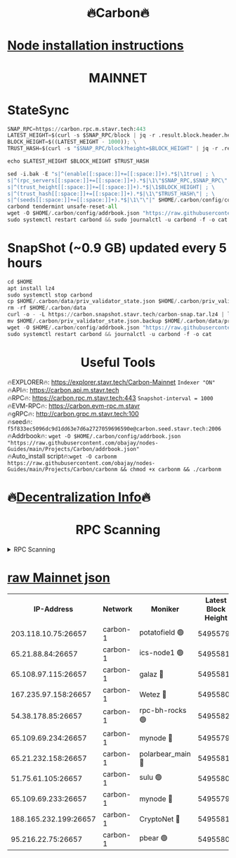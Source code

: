 <h1 align="center"> 🔥Carbon🔥</h1>

[Node installation instructions](https://github.com/obajay/nodes-Guides/tree/main/Projects/Carbon)
=
<h1 align="center"> MAINNET</h1>

# StateSync
```python
SNAP_RPC=https://carbon.rpc.m.stavr.tech:443
LATEST_HEIGHT=$(curl -s $SNAP_RPC/block | jq -r .result.block.header.height); \
BLOCK_HEIGHT=$((LATEST_HEIGHT - 1000)); \
TRUST_HASH=$(curl -s "$SNAP_RPC/block?height=$BLOCK_HEIGHT" | jq -r .result.block_id.hash)

echo $LATEST_HEIGHT $BLOCK_HEIGHT $TRUST_HASH

sed -i.bak -E "s|^(enable[[:space:]]+=[[:space:]]+).*$|\1true| ; \
s|^(rpc_servers[[:space:]]+=[[:space:]]+).*$|\1\"$SNAP_RPC,$SNAP_RPC\"| ; \
s|^(trust_height[[:space:]]+=[[:space:]]+).*$|\1$BLOCK_HEIGHT| ; \
s|^(trust_hash[[:space:]]+=[[:space:]]+).*$|\1\"$TRUST_HASH\"| ; \
s|^(seeds[[:space:]]+=[[:space:]]+).*$|\1\"\"|" $HOME/.carbon/config/config.toml
carbond tendermint unsafe-reset-all
wget -O $HOME/.carbon/config/addrbook.json "https://raw.githubusercontent.com/obajay/nodes-Guides/main/Projects/Carbon/addrbook.json"
sudo systemctl restart carbond && sudo journalctl -u carbond -f -o cat
```
# SnapShot (~0.9 GB) updated every 5 hours
```python
cd $HOME
apt install lz4
sudo systemctl stop carbond
cp $HOME/.carbon/data/priv_validator_state.json $HOME/.carbon/priv_validator_state.json.backup
rm -rf $HOME/.carbon/data
curl -o - -L https://carbon.snapshot.stavr.tech/carbon-snap.tar.lz4 | lz4 -c -d - | tar -x -C $HOME/.carbon --strip-components 2
mv $HOME/.carbon/priv_validator_state.json.backup $HOME/.carbon/data/priv_validator_state.json
wget -O $HOME/.carbon/config/addrbook.json "https://raw.githubusercontent.com/obajay/nodes-Guides/main/Projects/Carbon/addrbook.json"
sudo systemctl restart carbond && journalctl -u carbond -f -o cat
```

 <h1 align="center"> Useful Tools</h1>

🔥EXPLORER🔥:     https://explorer.stavr.tech/Carbon-Mainnet        `Indexer "ON"` \
🔥API🔥:          https://carbon.api.m.stavr.tech \
🔥RPC🔥:          https://carbon.rpc.m.stavr.tech:443              `Snapshot-interval = 1000` \
🔥EVM-RPC🔥:      https://carbon.evm-rpc.m.stavr \
🔥gRPC🔥:         http://carbon.grpc.m.stavr.tech:100 \
🔥seed🔥:      `f5f833ec5096dc9d1dd63e7d6a2727059696590e@carbon.seed.stavr.tech:2006` \
🔥Addrbook🔥:  `wget -O $HOME/.carbon/config/addrbook.json "https://raw.githubusercontent.com/obajay/nodes-Guides/main/Projects/Carbon/addrbook.json"` \
🔥Auto_install script🔥:`wget -O carbonm https://raw.githubusercontent.com/obajay/nodes-Guides/main/Projects/Carbon/carbonm && chmod +x carbonm && ./carbonm`

🔥[Decentralization Info](https://github.com/obajay/StateSync-snapshots/tree/main/Projects/Carbon/Decentralization)🔥
=
<h1 align="center"> RPC Scanning</h1>

<details>
<summary>RPC Scanning</summary>

<h2 align="center"> We scan nodes in real time every 4 hours. And we provide the final result of RPC endpoints.
We cannot influence the operation of these nodes in any way. </h2>


```python
If Voting Power is higher than 0 --> then the Node is a validator of the network and may be subject to attack and be a potential threat to the chain.
```
```python
We marked such validators with a red symbol
```

</details>

[raw Mainnet json](https://rpc-check.carbonm.stavr.tech/carbonm/rpc-carbonm-result.json)
=


<table><tr><th>IP-Address</th><th>Network</th><th>Moniker</th><th>Latest Block Height</th><th>Earliest Block Height</th><th>Catching Up</th><th>Tx Index</th><th>Voting Power</th><th>Scan Time</th></tr><tr><td>203.118.10.75:26657</td><td>carbon-1</td><td>potatofield 🟢</td><td>54955799</td><td>21164241</td><td>False</td><td>on</td><td>0</td><td>2024-03-16T16:10:06.772761265UTC</td></tr><tr><td>65.21.88.84:26657</td><td>carbon-1</td><td>ics-node1 🟢</td><td>54955811</td><td>21164241</td><td>False</td><td>off</td><td>0</td><td>2024-03-16T16:10:30.801960087UTC</td></tr><tr><td>65.108.97.115:26657</td><td>carbon-1</td><td>galaz 🔴</td><td>54955816</td><td>47374001</td><td>False</td><td>on</td><td>10572833488</td><td>2024-03-16T16:10:39.254477574UTC</td></tr><tr><td>167.235.97.158:26657</td><td>carbon-1</td><td>Wetez 🔴</td><td>54955801</td><td>48067570</td><td>False</td><td>on</td><td>1374148948</td><td>2024-03-16T16:10:13.082265071UTC</td></tr><tr><td>54.38.178.85:26657</td><td>carbon-1</td><td>rpc-bh-rocks 🟢</td><td>54955820</td><td>53130001</td><td>False</td><td>on</td><td>0</td><td>2024-03-16T16:10:52.304479076UTC</td></tr><tr><td>65.109.69.234:26657</td><td>carbon-1</td><td>mynode 🔴</td><td>54955793</td><td>53160001</td><td>False</td><td>off</td><td>12067997033</td><td>2024-03-16T16:09:53.591983829UTC</td></tr><tr><td>65.21.232.158:26657</td><td>carbon-1</td><td>polarbear_main 🔴</td><td>54955819</td><td>54286001</td><td>False</td><td>on</td><td>10532773210</td><td>2024-03-16T16:10:45.944188248UTC</td></tr><tr><td>51.75.61.105:26657</td><td>carbon-1</td><td>sulu 🟢</td><td>54955806</td><td>54542001</td><td>False</td><td>off</td><td>0</td><td>2024-03-16T16:10:22.065481736UTC</td></tr><tr><td>65.109.69.233:26657</td><td>carbon-1</td><td>mynode 🔴</td><td>54955793</td><td>54660001</td><td>False</td><td>off</td><td>8148723791</td><td>2024-03-16T16:09:53.266692085UTC</td></tr><tr><td>188.165.232.199:26657</td><td>carbon-1</td><td>CryptoNet 🔴</td><td>54955819</td><td>54710001</td><td>False</td><td>off</td><td>3508394276</td><td>2024-03-16T16:10:45.621042003UTC</td></tr><tr><td>95.216.22.75:26657</td><td>carbon-1</td><td>pbear 🟢</td><td>54955809</td><td>54930001</td><td>False</td><td>on</td><td>0</td><td>2024-03-16T16:10:26.428403551UTC</td></tr></table>
